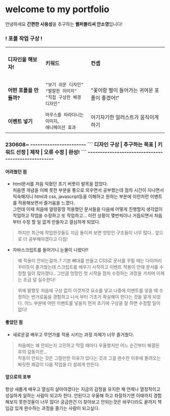 # welcome to my portfolio

안녕하세요 **간편한 사용성**을 추구하는 **웹퍼블리셔 안소영**입니다!



<h3>! 포폴 작업 구상 !</h3>

|                                                                                                                  |||
|--------------------|-----------------------------------|-----------------------------|
|<h4>디자인을 해보자!</h4>      |<h4>키워드</h4>    |<h4>컨셉</h4>            |
|<h4>어떤 포폴을 만들까?</h4>   |`"보기 쉬운 디자인"` <br>`"발랄한 이미지"` <br> `"직접 구상한 배경 디자인"`  |"꽃이랑 벌이 들어가는 귀여운 포폴이 좋겠어!"            |
|<h4>이벤트 넣기</h4>   |`마우스를 따라다니는 이미지`,<br>`애니메이션 효과`|아기자기한 일러스트가 움직이게 하기|


<h3>230608~
-----------------------
```
디자인 구상 | 추구하는 목표 | 키워드 선정 | 제작 | 오류 수정 | 완성!
```
---------------------------------------------------

<h4>어려웠던 점</h4>
 
 - html문서를 처음 익혔던 초기 버릇이 발목을 잡았다.<br> 처음엔 개념을 이해 못한 부분을 통으로 외우면서 공부했는데 점차 시간이 지나면서 익숙해지니 html과 css, javascript등을 이해하고 원하는 부분에 이런저런 이벤트를 적용해보면서 즐거움을 느꼈다. <br>그런데 이때 처음에 얼렁뚱땅 적용했던 문서들을 다음에 어떻게 진행할지 생각없이 작업하고 작업을 수정하고 또 작업하고... 이런 상황이 몇번씩이나 거듭되면서 처음부터 수정 할 일 없게 만들자고 결심하게 되었다.
 > 하지만 최근에 작업한것들도 지금 돌이켜 보면 엉망인 구조들이 너무 많다.. 앞으로 더 공부해야겠다고 다짐!
 > 
 - 자바스크립트를 들어가니 눈물이 나왔다!!
 > 왜 적용이 안되는걸까..? 기본 뼈대를 만들고 CSS로 문서를 꾸밀 때는 다이어리 꾸미듯이 즐거웠는데 스크립트를 배우기 시작하고 이벤트 적용이 안돼 문서를 수정할 일이 많아졌다.. 그만큼 엉망인 첫 시작을 점차 수정하는 과정을 거치며 이제는 조금 덜 실수한다!

> 위에 말했듯 처음에 구상 없이 이것저것 요소를 넣고 나중에 이벤트를 넣을 때 수정하는 번거로움을 경험하고 나서 부터 기초가 확실해야 한다는 것을 알게 되었다. 어느 부분에 어떤 이벤트를 넣을지 먼저 초기에 구상을 잘 하면 수정할 일이 없다! 

<h4>좋았던 점</h4>

- 새로운걸 배우고 무언가를 적용 시키는 과정 자체가 너무 즐거웠다.
> 처음에는 왜 안되는지 고민하고 막힐 때마다 우울했지만 어느 순간부터 해결된 후의 감동이란...<br> 작동이 안되는 것은 그럴만한 이유가 있다는 것과 그걸 완수한 이후에 몰려오는 짜릿한 쾌감이 다음 작업을 더 설레게 만든다.
> 
<h4>앞으로의 포부</h4>

항상 새롭게 배우고 열심히 살아야겠다는 지금의 감정을 유지한 채 언제나 열정적이고 성실하게 일하는 사람이 되고자 한다.
안된다고 우울해 하고 좌절하기엔 이때까지 경험해보지 못한것들이 너무 많다!
궁금한건 더 찾아보고 안되는것은 바꾸더라도 끝까지 책임감 있게 완수하는 과정을 즐기는 사람이 되고싶다.
